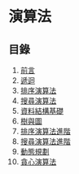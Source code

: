 # 演算法

## 目錄

1. [前言](https://github.com/xixa3333/algorithm/blob/main/%E5%89%8D%E8%A8%80.md)
2. [遞迴](https://github.com/xixa3333/algorithm/blob/main/%E9%81%9E%E8%BF%B4.md)
3. [排序演算法](https://github.com/xixa3333/algorithm/blob/main/%E6%8E%92%E5%BA%8F%E6%BC%94%E7%AE%97%E6%B3%95.md)
4. [搜尋演算法](https://github.com/xixa3333/algorithm/blob/main/%E6%90%9C%E5%B0%8B%E6%BC%94%E7%AE%97%E6%B3%95.md)
5. [資料結構基礎](https://github.com/xixa3333/algorithm/blob/main/%E8%B3%87%E6%96%99%E7%B5%90%E6%A7%8B%E5%9F%BA%E7%A4%8E.md)
6. [樹與圖]()
7. [排序演算法進階]()
8. [搜尋演算法進階]()
9. [動態規劃]()
10. [貪心演算法]()
